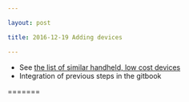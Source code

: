 ```yaml
---

layout: post

title: 2016-12-19 Adding devices

---
```



-   See [the list of similar handheld, low cost
    devices](/include/AddDevices.md)
-   Integration of previous steps in the gitbook

=======

